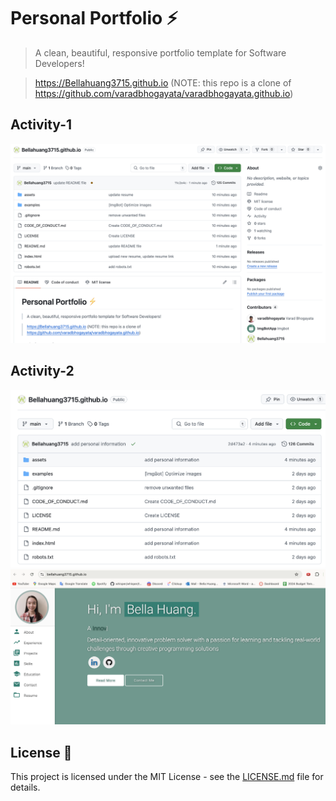 # Personal Portfolio ⚡️ 
> A clean, beautiful, responsive portfolio template for Software Developers!

> https://Bellahuang3715.github.io
(NOTE: this repo is a clone of
https://github.com/varadbhogayata/varadbhogayata.github.io)

<!-- ### Website Preview
<p align="center"> 
  <kbd>
    <a href="https://Bellahuang3715.github.io" target="_blank"><img src="examples/preview.gif">
  </a>
  </kbd>
</p> -->


## Activity-1
![alt text](assets/img/activity1.png)

## Activity-2
![alt text](assets/img/activity2_1.png)
![alt text](assets/img/activity2_2.png)

## License 📄
This project is licensed under the MIT License - see the [LICENSE.md](./LICENSE) file for details.
